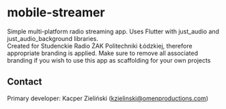 # mobile-streamer

Simple multi-platform radio streaming app. Uses Flutter with just_audio and just_audio_background libraries.  
Created for Studenckie Radio ŻAK Politechniki Łódzkiej, therefore appropriate branding is applied. Make sure to remove all associated branding if you wish to use this app as scaffolding for your own projects

## Contact

Primary developer: Kacper Zieliński (kzielinski@omenproductions.com)

